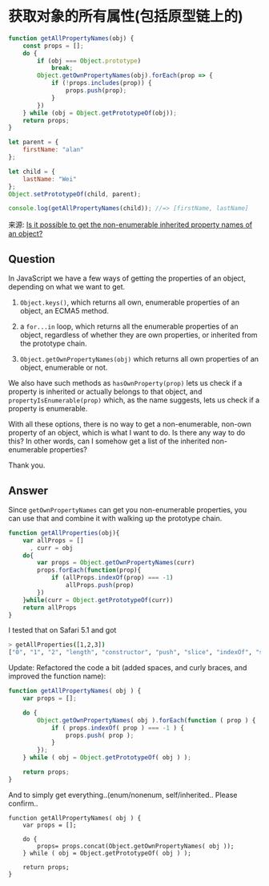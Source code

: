 # 获取对象的所有属性(包括原型链上的)

```javascript
function getAllPropertyNames(obj) {
    const props = [];
    do {
        if (obj === Object.prototype)
            break;
        Object.getOwnPropertyNames(obj).forEach(prop => {
            if (!props.includes(prop)) {
                props.push(prop);
            }
        })
    } while (obj = Object.getPrototypeOf(obj));
    return props;
}

let parent = {
    firstName: "alan"
};

let child = {
    lastName: "Wei"
};
Object.setPrototypeOf(child, parent);

console.log(getAllPropertyNames(child)); //=> [firstName, lastName]
```

来源: [Is it possible to get the non-enumerable inherited property names of an object?
](https://stackoverflow.com/questions/8024149/is-it-possible-to-get-the-non-enumerable-inherited-property-names-of-an-object)

## Question

In JavaScript we have a few ways of getting the properties of an object, depending on what we want to get.

1. `Object.keys()`, which returns all own, enumerable properties of an object, an ECMA5 method.

2. a `for...in` loop, which returns all the enumerable properties of an object, regardless of whether they are own properties, or inherited from the prototype chain.

3. `Object.getOwnPropertyNames(obj)` which returns all own properties of an object, enumerable or not.

We also have such methods as `hasOwnProperty(prop)` lets us check if a property is inherited or actually belongs to that object, and `propertyIsEnumerable(prop)` which, as the name suggests, lets us check if a property is enumerable.

With all these options, there is no way to get a non-enumerable, non-own property of an object, which is what I want to do. Is there any way to do this? In other words, can I somehow get a list of the inherited non-enumerable properties?

Thank you.

## Answer

Since `getOwnPropertyNames` can get you non-enumerable properties, you can use that and combine it with walking up the prototype chain.

```javascript
function getAllProperties(obj){
    var allProps = []
      , curr = obj
    do{
        var props = Object.getOwnPropertyNames(curr)
        props.forEach(function(prop){
            if (allProps.indexOf(prop) === -1)
                allProps.push(prop)
        })
    }while(curr = Object.getPrototypeOf(curr))
    return allProps
}
```

I tested that on Safari 5.1 and got

```bash
> getAllProperties([1,2,3])
["0", "1", "2", "length", "constructor", "push", "slice", "indexOf", "sort", "splice", "concat", "pop", "unshift", "shift", "join", "toString", "forEach", "reduceRight", "toLocaleString", "some", "map", "lastIndexOf", "reduce", "filter", "reverse", "every", "hasOwnProperty", "isPrototypeOf", "valueOf", "__defineGetter__", "__defineSetter__", "__lookupGetter__", "propertyIsEnumerable", "__lookupSetter__"]
```

Update: Refactored the code a bit (added spaces, and curly braces, and improved the function name):

```javascript
function getAllPropertyNames( obj ) {
    var props = [];

    do {
        Object.getOwnPropertyNames( obj ).forEach(function ( prop ) {
            if ( props.indexOf( prop ) === -1 ) {
                props.push( prop );
            }
        });
    } while ( obj = Object.getPrototypeOf( obj ) );

    return props;
}
```

And to simply get everything..(enum/nonenum, self/inherited.. Please confirm..

```
function getAllPropertyNames( obj ) {
    var props = [];

    do {
        props= props.concat(Object.getOwnPropertyNames( obj ));
    } while ( obj = Object.getPrototypeOf( obj ) );

    return props;
}
```
